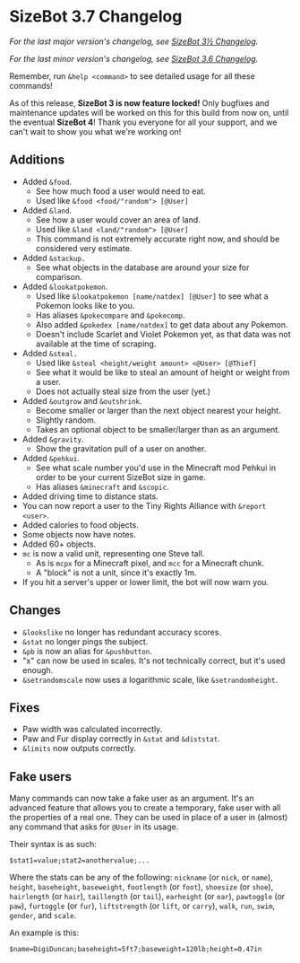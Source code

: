 # SizeBot 3.7 Changelog

*For the last major version's changelog, see [SizeBot 3½ Changelog](https://github.com/sizedev/SizeBot/blob/master/changelogs/3.5.md).*

*For the last minor version's changelog, see [SizeBot 3.6 Changelog](https://github.com/sizedev/SizeBot/blob/master/changelogs/3.6.md).*

Remember, run `&help <command>` to see detailed usage for all these commands!

As of this release, **SizeBot 3 is now feature locked!** Only bugfixes and maintenance updates will be worked on this for this build from now on, until the eventual **SizeBot 4**! Thank you everyone for all your support, and we can't wait to show you what we're working on!

## Additions
- Added `&food`.
  - See how much food a user would need to eat.
  - Used like `&food <food/"random"> [@User]`
- Added `&land`.
  - See how a user would cover an area of land.
  - Used like `&land <land/"random"> [@User]`
  - This command is not extremely accurate right now, and should be considered very estimate.
- Added `&stackup.`
  - See what objects in the database are around your size for comparison.
- Added `&lookatpokemon`.
  - Used like `&lookatpokemon [name/natdex] [@User]` to see what a Pokemon looks like to you.
  - Has aliases `&pokecompare` and `&pokecomp`.
  - Also added `&pokedex [name/natdex]` to get data about any Pokemon.
  - Doesn't include Scarlet and Violet Pokemon yet, as that data was not available at the time of scraping.
- Added `&steal.`
  - Used like `&steal <height/weight amount> <@User> [@Thief]`
  - See what it would be like to steal an amount of height or weight from a user.
  - Does not actually steal size from the user (yet.)
- Added `&outgrow` and `&outshrink`.
  - Become smaller or larger than the next object nearest your height.
  - Slightly random.
  - Takes an optional object to be smaller/larger than as an argument.
- Added `&gravity`.
  - Show the gravitation pull of a user on another.
- Added `&pehkui`.
  - See what scale number you'd use in the Minecraft mod Pehkui in order to be your current SizeBot size in game.
  - Has aliases `&minecraft` and `&scopic`.
- Added driving time to distance stats.
- You can now report a user to the Tiny Rights Alliance with `&report <user>`.
- Added calories to food objects.
- Some objects now have notes.
- Added 60+ objects.
- `mc` is now a valid unit, representing one Steve tall.
  - As is `mcpx` for a Minecraft pixel, and `mcc` for a Minecraft chunk.
  - A "block" is not a unit, since it's exactly 1m.
- If you hit a server's upper or lower limit, the bot will now warn you.

## Changes
- `&lookslike` no longer has redundant accuracy scores.
- `&stat` no longer pings the subject.
- `&pb` is now an alias for `&pushbutton`.
- "x" can now be used in scales. It's not technically correct, but it's used enough.
- `&setrandomscale` now uses a logarithmic scale, like `&setrandomheight`.

## Fixes
- Paw width was calculated incorrectly.
- Paw and Fur display correctly in `&stat` and `&diststat`.
- `&limits` now outputs correctly.

## Fake users
Many commands can now take a fake user as an argument. It's an advanced feature that allows you to create a temporary, fake user with all the properties of a real one.
They can be used in place of a user in (almost) any command that asks for `@User` in its usage.

Their syntax is as such:

`$stat1=value;stat2=anothervalue;...`

Where the stats can be any of the following: `nickname` (or `nick`, or `name`), `height`, `baseheight`, `baseweight`, `footlength` (or `foot`), `shoesize` (or `shoe`), `hairlength` (or `hair`), `taillength` (or `tail`), `earheight` (or `ear`), `pawtoggle` (or `paw`), `furtoggle` (or `fur`), `liftstrength` (or `lift`, or `carry`), `walk`, `run`, `swim`, `gender`, and `scale`.

An example is this:

`$name=DigiDuncan;baseheight=5ft7;baseweight=120lb;height=0.47in`
